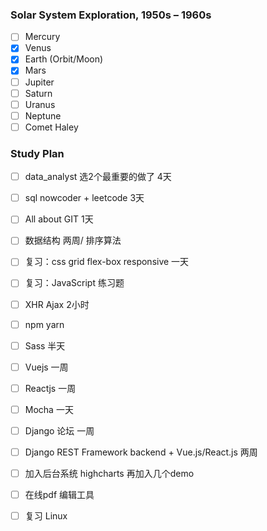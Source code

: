 ### Solar System Exploration, 1950s – 1960s

- [ ] Mercury
- [x] Venus
- [x] Earth (Orbit/Moon)
- [x] Mars
- [ ] Jupiter
- [ ] Saturn
- [ ] Uranus
- [ ] Neptune
- [ ] Comet Haley

### Study Plan

- [ ] data_analyst 选2个最重要的做了 4天
- [ ] sql nowcoder + leetcode 3天

- [ ] All about GIT 1天
- [ ] 数据结构 两周/ 排序算法

- [ ] 复习：css grid flex-box responsive 一天
- [ ] 复习：JavaScript 练习题
- [ ] XHR Ajax 2小时

- [ ] npm yarn
- [ ] Sass 半天
- [ ] Vuejs 一周
- [ ] Reactjs 一周
- [ ] Mocha 一天

- [ ] Django 论坛 一周

- [ ] Django REST Framework backend + Vue.js/React.js 两周
- [ ] 加入后台系统 highcharts 再加入几个demo
- [ ] 在线pdf 编辑工具 
- [ ] 复习 Linux